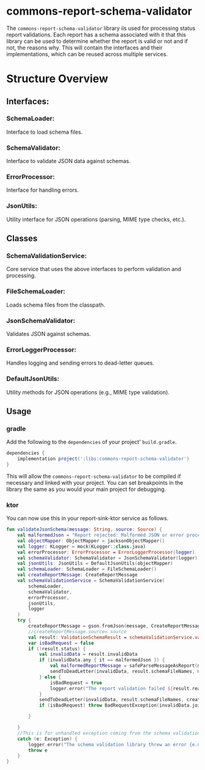 # commons-report-schema-validator
The `commons-report-schema-validator` library iis used for processing status report validations. Each report has a schema associated with it that this library can be used to determine whether the report is valid or not and if not, the reasons why. This will contain the interfaces and their implementations, which can be reused across multiple services.

# Structure Overview  

## Interfaces:

### SchemaLoader: 
Interface to load schema files.
### SchemaValidator: 
Interface to validate JSON data against schemas.
### ErrorProcessor: 
Interface for handling errors.
### JsonUtils: 
Utility interface for JSON operations (parsing, MIME type checks, etc.).

## Classes 
### SchemaValidationService: 
Core service that uses the above interfaces to perform validation and processing.
### FileSchemaLoader: 
Loads schema files from the classpath.
### JsonSchemaValidator: 
Validates JSON against schemas.
### ErrorLoggerProcessor: 
Handles logging and sending errors to dead-letter queues.
### DefaultJsonUtils: 
Utility methods for JSON operations (e.g., MIME type validation).
## Usage

### gradle
Add the following to the `dependencies` of your project' `build.gradle`.
```groovy
dependencies {
    implementation project(':libs:commons-report-schema-validator')
}
```
This will allow the `commons-report-schema-validator` to be compiled if necessary and linked with your project.  You can set breakpoints in the library the same as you would your main project for debugging.

### ktor
You can now use this in your report-sink-ktor service as follows.

```kotlin
fun validateJsonSchema(message: String, source: Source) {
    val malformedJson = "Report rejected: Malformed JSON or error processing the report"
    val objectMapper: ObjectMapper = jacksonObjectMapper()
    val logger: KLogger = mock(KLogger::class.java)
    val errorProcessor: ErrorProcessor = ErrorLoggerProcessor(logger)
    val schemaValidator: SchemaValidator = JsonSchemaValidator(logger)
    val jsonUtils: JsonUtils = DefaultJsonUtils(objectMapper)
    val schemaLoader: SchemaLoader = FileSchemaLoader()
    val createReportMessage: CreateReportMessage
    val schemaValidationService = SchemaValidationService(
        schemaLoader,
        schemaValidator,
        errorProcessor,
        jsonUtils,
        logger
    )
    try {
        createReportMessage = gson.fromJson(message, CreateReportMessage::class.java)
        //createReportMessage.source= source
        val result: ValidationSchemaResult = schemaValidationService.validateJsonSchema(message)
        var isBadRequest = false
        if (!result.status) {
            val invalidData = result.invalidData
            if (invalidData.any { it == malformedJson }) {
                val malformedReportMessage = safeParseMessageAsReport(message)
                sendToDeadLetter(invalidData, result.schemaFileNames, malformedReportMessage)
            } else {
                isBadRequest = true
                logger.error("The report validation failed ${result.reason}")
            }
            sendToDeadLetter(invalidData, result.schemaFileNames, createReportMessage)
            if (isBadRequest) throw BadRequestException(invalidData.joinToString(separator = ","))

        }

    }
    //This is for unhandled exception coming from the schema validation library
    catch (e: Exception) {
        logger.error("The schema validation library threw an error {e.message}")
        throw e
    }
} 
```